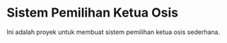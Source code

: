 # Sistem Pemilihan Ketua Osis
Ini adalah proyek untuk membuat sistem pemilihan ketua osis sederhana.
